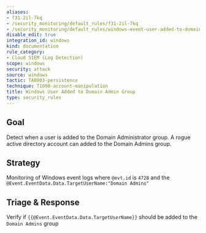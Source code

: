 ```yaml
---
aliases:
- f31-2il-7kq
- /security_monitoring/default_rules/f31-2il-7kq
- /security_monitoring/default_rules/windows-event-user-added-to-domain-admins-group
disable_edit: true
integration_id: windows
kind: documentation
rule_category:
- Cloud SIEM (Log Detection)
scope: windows
security: attack
source: windows
tactic: TA0003-persistence
technique: T1098-account-manipulation
title: Windows User Added to Domain Admin Group
type: security_rules
---
```


## Goal
Detect when a user is added to the Domain Administrator group. A rogue active directory account can added to the Domain Admins group.

## Strategy
Monitoring of Windows event logs where `@evt.id` is `4728` and the `@Event.EventData.Data.TargetUserName:"Domain Admins"`

## Triage & Response
Verify if `{{@Event.EventData.Data.TargetUserName}}` should be added to the `Domain Admins` group
